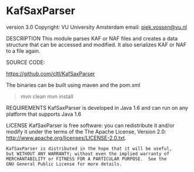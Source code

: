 KafSaxParser
============
version 3.0
Copyright: VU University Amsterdam
email: piek.vossen@vu.nl


DESCRIPTION
This module parses KAF or NAF files and creates a data structure that can be accessed and modified.
It also serializes KAF or NAF to a file again.

SOURCE CODE:

https://github.com/cltl/KafSaxParser

The binaries can be built using maven and the pom.xml

> mvn clean
> mvn install

REQUIREMENTS
KafSaxParser is developed in Java 1.6 and can run on any platform that supports Java 1.6

LICENSE
    KafSaxParser is free software: you can redistribute it and/or modify
    it under the terms of the The Apache License, Version 2.0:
        http://www.apache.org/licenses/LICENSE-2.0.txt.

    KafSaxParser is distributed in the hope that it will be useful,
    but WITHOUT ANY WARRANTY; without even the implied warranty of
    MERCHANTABILITY or FITNESS FOR A PARTICULAR PURPOSE.  See the
    GNU General Public License for more details.
